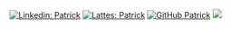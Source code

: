 [![Linkedin: Patrick](https://img.shields.io/badge/-Patrick-blue?style=flat-square&logo=Linkedin&logoColor=white&link=https://www.linkedin.com/in/patrick-carriello-alves-3468b0146/)](https://www.linkedin.com/in/patrick-carriello-alves-3468b0146/)
[![Lattes: Patrick](https://img.shields.io/badge/-Lattes-yellow?style=flat-square&logo=pointy&logoColor=white&link=http://buscatextual.cnpq.br/buscatextual/visualizacv.do)](http://buscatextual.cnpq.br/buscatextual/visualizacv.do)
[![GitHub Patrick](https://img.shields.io/github/followers/Patrick?label=follow&style=social)](https://github.com/PatrickCarriello)
![](https://komarev.com/ghpvc/?username=PatrickCarriello&color=blue&style=flat)

<!--
**PatrickCarriello/PatrickCarriello** is a ✨ _special_ ✨ repository because its `README.md` (this file) appears on your GitHub profile.

Here are some ideas to get you started:

- 🔭 I’m currently working on ...
- 🌱 I’m currently learning ...
- 👯 I’m looking to collaborate on ...
- 🤔 I’m looking for help with ...
- 💬 Ask me about ...
- 📫 How to reach me: ...
- 😄 Pronouns: ...
- ⚡ Fun fact: ...
-->

